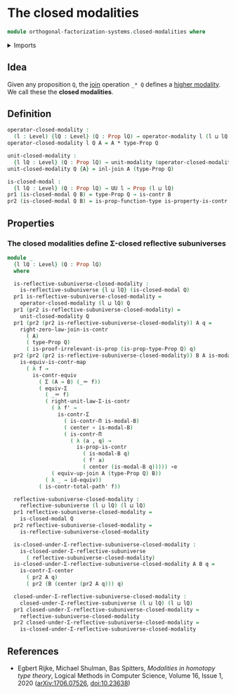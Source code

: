 # The closed modalities

```agda
module orthogonal-factorization-systems.closed-modalities where
```

<details><summary>Imports</summary>

```agda
open import foundation.contractible-maps
open import foundation.contractible-types
open import foundation.dependent-pair-types
open import foundation.equivalences
open import foundation.functions
open import foundation.functoriality-dependent-pair-types
open import foundation.identity-types
open import foundation.propositions
open import foundation.subuniverses
open import foundation.type-arithmetic-dependent-pair-types
open import foundation.universe-levels

open import orthogonal-factorization-systems.modal-operators
open import orthogonal-factorization-systems.reflective-subuniverses
open import orthogonal-factorization-systems.sigma-closed-reflective-subuniverses

open import synthetic-homotopy-theory.joins-of-types
```

</details>

## Idea

Given any proposition `Q`, the
[join](synthetic-homotopy-theory.joins-of-types.md) operation `_* Q` defines a
[higher modality](orthogonal-factorization-systems.higher-modalities.md). We
call these the **closed modalities**.

## Definition

```agda
operator-closed-modality :
  (l : Level) {lQ : Level} (Q : Prop lQ) → operator-modality l (l ⊔ lQ)
operator-closed-modality l Q A = A * type-Prop Q

unit-closed-modality :
  {l lQ : Level} (Q : Prop lQ) → unit-modality (operator-closed-modality l Q)
unit-closed-modality Q {A} = inl-join A (type-Prop Q)

is-closed-modal :
  {l lQ : Level} (Q : Prop lQ) → UU l → Prop (l ⊔ lQ)
pr1 (is-closed-modal Q B) = type-Prop Q → is-contr B
pr2 (is-closed-modal Q B) = is-prop-function-type is-property-is-contr
```

## Properties

### The closed modalities define Σ-closed reflective subuniverses

```agda
module _
  {l lQ : Level} (Q : Prop lQ)
  where

  is-reflective-subuniverse-closed-modality :
    is-reflective-subuniverse {l ⊔ lQ} (is-closed-modal Q)
  pr1 is-reflective-subuniverse-closed-modality =
    operator-closed-modality (l ⊔ lQ) Q
  pr1 (pr2 is-reflective-subuniverse-closed-modality) =
    unit-closed-modality Q
  pr1 (pr2 (pr2 is-reflective-subuniverse-closed-modality)) A q =
    right-zero-law-join-is-contr
      ( A)
      ( type-Prop Q)
      ( is-proof-irrelevant-is-prop (is-prop-type-Prop Q) q)
  pr2 (pr2 (pr2 is-reflective-subuniverse-closed-modality)) B A is-modal-B =
    is-equiv-is-contr-map
      ( λ f →
        is-contr-equiv
          ( Σ (A → B) (_＝ f))
          ( equiv-Σ
            ( _＝ f)
            ( right-unit-law-Σ-is-contr
              ( λ f' →
                is-contr-Σ
                  ( is-contr-Π is-modal-B)
                  ( center ∘ is-modal-B)
                  ( is-contr-Π
                    ( λ (a , q) →
                      is-prop-is-contr
                        ( is-modal-B q)
                        ( f' a)
                        ( center (is-modal-B q))))) ∘e
              ( equiv-up-join A (type-Prop Q) B))
            ( λ _ → id-equiv))
          ( is-contr-total-path' f))

  reflective-subuniverse-closed-modality :
    reflective-subuniverse (l ⊔ lQ) (l ⊔ lQ)
  pr1 reflective-subuniverse-closed-modality =
    is-closed-modal Q
  pr2 reflective-subuniverse-closed-modality =
    is-reflective-subuniverse-closed-modality

  is-closed-under-Σ-reflective-subuniverse-closed-modality :
    is-closed-under-Σ-reflective-subuniverse
      ( reflective-subuniverse-closed-modality)
  is-closed-under-Σ-reflective-subuniverse-closed-modality A B q =
    is-contr-Σ-center
      ( pr2 A q)
      ( pr2 (B (center (pr2 A q))) q)

  closed-under-Σ-reflective-subuniverse-closed-modality :
    closed-under-Σ-reflective-subuniverse (l ⊔ lQ) (l ⊔ lQ)
  pr1 closed-under-Σ-reflective-subuniverse-closed-modality =
    reflective-subuniverse-closed-modality
  pr2 closed-under-Σ-reflective-subuniverse-closed-modality =
    is-closed-under-Σ-reflective-subuniverse-closed-modality
```

## References

- Egbert Rijke, Michael Shulman, Bas Spitters, _Modalities in homotopy type
  theory_, Logical Methods in Computer Science, Volume 16, Issue 1, 2020
  ([arXiv:1706.07526](https://arxiv.org/abs/1706.07526),
  [doi:10.23638](https://doi.org/10.23638/LMCS-16%281%3A2%292020))
